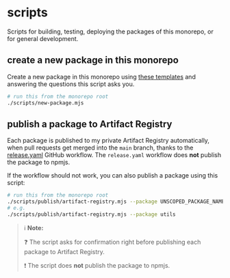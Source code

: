 # scripts

Scripts for building, testing, deploying the packages of this monorepo, or for general development.

## create a new package in this monorepo

Create a new package in this monorepo using [these templates](../assets/templates/README.md) and answering the questions this script asks you.

```sh
# run this from the monorepo root
./scripts/new-package.mjs
```

## publish a package to Artifact Registry

Each package is published to my private Artifact Registry automatically, when pull requests get merged into the `main` branch, thanks to the [release.yaml](../.github/workflows/release.yaml) GitHub workflow. The `release.yaml` workflow does **not** publish the package to npmjs.

If the workflow should not work, you can also publish a package using this script:

```sh
# run this from the monorepo root
./scripts/publish/artifact-registry.mjs --package UNSCOPED_PACKAGE_NAME
# e.g.
./scripts/publish/artifact-registry.mjs --package utils
```

> :information_source: **Note:**
> 
> :question: The script asks for confirmation right before publishing each package to Artifact Registry.
> 
> :exclamation: The script does **not** publish the package to npmjs.
